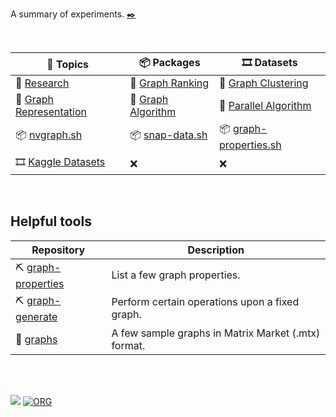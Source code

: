 A summary of experiments. [✒️][writing]

<br>

| 📖 Topics                 | 📦 Packages          | 🎞️ Datasets              |
| ------------------------ | ------------------- | ----------------------- |
| 📖 [Research]             | 📖 [Graph Ranking]   | 📖 [Graph Clustering]    |
| 📖 [Graph Representation] | 📖 [Graph Algorithm] | 📖 [Parallel Algorithm]  |
| 📦 [nvgraph.sh]           | 📦 [snap-data.sh]    | 📦 [graph-properties.sh] |
| 🎞️ [Kaggle Datasets]      | ❌                   | ❌                       |

[writing]: https://github.com/puzzlef/puzzlef.github.io/blob/main/_writing.md

[Graph Ranking]: topics/graph-ranking.md
[Graph Clustering]: topics/graph-clustering.md
[Graph Algorithm]: topics/graph-algorithm.md
[Graph Representation]: topics/graph-representation.md
[Parallel Algorithm]: topics/parallel-algorithm.md
[Research]: topics/research.md

[nvgraph.sh]: https://github.com/nodef/nvgraph.sh
[snap-data.sh]: https://github.com/nodef/snap-data.sh
[graph-properties.sh]: https://github.com/cppf/graph-properties.sh

[Kaggle Datasets]: https://www.kaggle.com/wolfram77/datasets

<br>


## Helpful tools

| Repository | Description |
|  ----  |  ----  |
| ⛏️ [graph-properties](https://github.com/ionicf/graph-properties) | List a few graph properties. |
| ⛏️ [graph-generate](https://github.com/ionicf/graph-generate) | Perform certain operations upon a fixed graph. |
| 🧵 [graphs](https://github.com/puzzlef/graphs) | A few sample graphs in Matrix Market (.mtx) format. |

<br>
<br>


[![](https://img.youtube.com/vi/NRnj_lnpORU/maxresdefault.jpg)](https://www.youtube.com/watch?v=NRnj_lnpORU)
[![ORG](https://img.shields.io/badge/org-wolfram77-green?logo=Org)](https://wolfram77.github.io)
